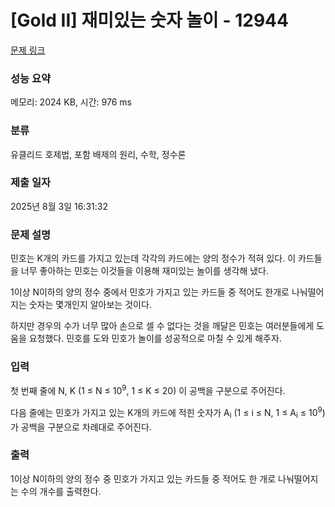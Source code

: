 # [Gold II] 재미있는 숫자 놀이 - 12944 

[문제 링크](https://www.acmicpc.net/problem/12944) 

### 성능 요약

메모리: 2024 KB, 시간: 976 ms

### 분류

유클리드 호제법, 포함 배제의 원리, 수학, 정수론

### 제출 일자

2025년 8월 3일 16:31:32

### 문제 설명

<p>민호는 K개의 카드를 가지고 있는데 각각의 카드에는 양의 정수가 적혀 있다. 이 카드들을 너무 좋아하는 민호는 이것들을 이용해 재미있는 놀이를 생각해 냈다.</p>

<p>1이상 N이하의 양의 정수 중에서 민호가 가지고 있는 카드들 중 적어도 한개로 나눠떨어지는 숫자는 몇개인지 알아보는 것이다.</p>

<p>하지만 경우의 수가 너무 많아 손으로 셀 수 없다는 것을 깨달은 민호는 여러분들에게 도움을 요청했다. 민호를 도와 민호가 놀이를 성공적으로 마칠 수 있게 해주자.</p>

### 입력 

 <p>첫 번째 줄에 N, K (1 ≤ N ≤ 10<sup>9</sup>, 1 ≤ K ≤ 20) 이 공백을 구분으로 주어진다.</p>

<p>다음 줄에는 민호가 가지고 있는 K개의 카드에 적힌 숫자가 A<sub>i</sub> (1 ≤ i ≤ N, 1 ≤ A<sub>i</sub> ≤ 10<sup>9</sup>)가 공백을 구분으로 차례대로 주어진다.</p>

### 출력 

 <p>1이상 N이하의 양의 정수 중 민호가 가지고 있는 카드들 중 적어도 한 개로 나눠떨어지는 수의 개수를 출력한다.</p>

